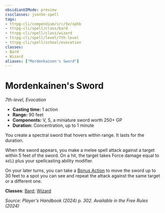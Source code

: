 ```yaml
---
obsidianUIMode: preview
cssclasses: json5e-spell
tags:
- ttrpg-cli/compendium/src/5e/xphb
- ttrpg-cli/spell/class/bard
- ttrpg-cli/spell/class/wizard
- ttrpg-cli/spell/level/7th-level
- ttrpg-cli/spell/school/evocation
classes:
- Bard
- Wizard
aliases: ["Mordenkainen's Sword"]
---
```

# Mordenkainen's Sword
*7th-level, Evocation*  


- **Casting time:** 1 action
- **Range:** 90 feet
- **Components:** V, S, a miniature sword worth 250+ GP
- **Duration:** Concentration, up to 1 minute

You create a spectral sword that hovers within range. It lasts for the duration.

When the sword appears, you make a melee spell attack against a target within 5 feet of the sword. On a hit, the target takes Force damage equal to `4d12` plus your spellcasting ability modifier.

On your later turns, you can take a [Bonus Action](3-Mechanics/CLI/rules/variant-rules/bonus-action-xphb.md) to move the sword up to 30 feet to a spot you can see and repeat the attack against the same target or a different one.

**Classes**: [Bard](list-spells-classes-bard); [Wizard](list-spells-classes-wizard)

*Source: Player's Handbook (2024) p. 302. Available in the Free Rules (2024)*